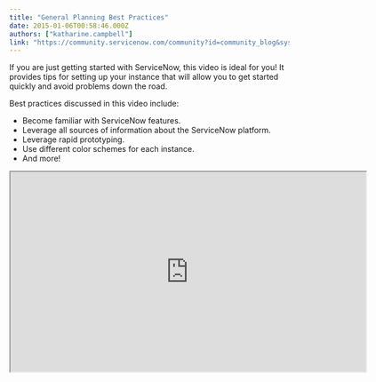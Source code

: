 ```yaml
---
title: "General Planning Best Practices"
date: 2015-01-06T00:58:46.000Z
authors: ["katharine.campbell"]
link: "https://community.servicenow.com/community?id=community_blog&sys_id=e7aca625dbd0dbc01dcaf3231f9619ea"
---
```

<p class="p1">If you are just getting started with ServiceNow, this video is ideal for you! It provides tips for setting up your instance that will allow you to get started quickly and avoid problems down the road.</p><p class="p2"></p><p class="p1">Best practices discussed in this video include:</p><p class="p1"></p><ul><li>Become familiar with ServiceNow features.</li><li>Leverage all sources of information about the ServiceNow platform.</li><li>Leverage rapid prototyping.</li><li>Use different color schemes for each instance.</li><li>And more!</li></ul><p class="p1"><iframe src="https://youtube.com/embed/b4kmD1PBDGc" width="640" height="360"/></p><p><span style="color: #666666; font-size: 13.3000001907349px; font-family: arial, helvetica, sans-serif;">For more information on general planning best practices, see:</span></p><p><span class="tx" style="color: #666666; font-family: crocodoc-dKwABv-inv-f82; font-size: 13.3000001907349px;"><br/></span></p><p><span style="color: #666666; font-size: 13.3000001907349px; font-family: arial, helvetica, sans-serif;">ServiceNow product documentation:</span></p><p><span class="tx" style="color: #666666; font-family: crocodoc-dKwABv-inv-f82; font-size: 13.3000001907349px;"><a href="http://wiki.servicenow.com/index.php?title=Category:Planning_Best_Practices" title="http://wiki.servicenow.com/index.php?title=Category:Planning_Best_Practices"><span style="font-family: arial, helvetica, sans-serif;">Planning Best Practices - ServiceNow Wiki</span></a></span></p><p><span class="tx" style="color: #666666; font-family: crocodoc-dKwABv-inv-f82; font-size: 13.3000001907349px;"><br/></span></p><p><span style="color: #666666; font-size: 13.3000001907349px; font-family: arial, helvetica, sans-serif;">Your feedback helps us better serve you! Did you find this video helpful? Leave us a comment to tell us why or why not.</span></p>